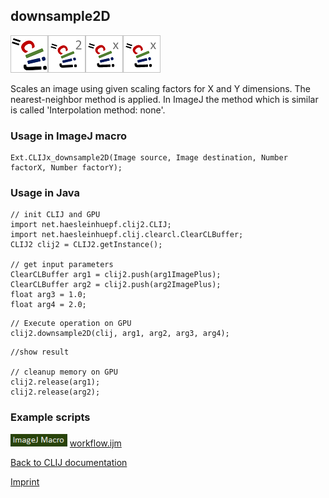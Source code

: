 ## downsample2D
![Image](images/mini_clij1_logo.png)![Image](images/mini_clij2_logo.png)![Image](images/mini_clijx_logo.png)![Image](images/mini_clijx_logo.png)

Scales an image using given scaling factors for X and Y dimensions. The nearest-neighbor method
is applied. In ImageJ the method which is similar is called 'Interpolation method: none'.

### Usage in ImageJ macro
```
Ext.CLIJx_downsample2D(Image source, Image destination, Number factorX, Number factorY);
```


### Usage in Java
```
// init CLIJ and GPU
import net.haesleinhuepf.clij2.CLIJ;
import net.haesleinhuepf.clij.clearcl.ClearCLBuffer;
CLIJ2 clij2 = CLIJ2.getInstance();

// get input parameters
ClearCLBuffer arg1 = clij2.push(arg1ImagePlus);
ClearCLBuffer arg2 = clij2.push(arg2ImagePlus);
float arg3 = 1.0;
float arg4 = 2.0;
```

```
// Execute operation on GPU
clij2.downsample2D(clij, arg1, arg2, arg3, arg4);
```

```
//show result

// cleanup memory on GPU
clij2.release(arg1);
clij2.release(arg2);
```




### Example scripts
<a href="https://github.com/clij/clij-advanced-filters/blob/master/src/main/macro/"><img src="images/language_macro.png" height="20"/></a> [workflow.ijm](https://github.com/clij/clij-advanced-filters/blob/master/src/main/macro/workflow.ijm)  


[Back to CLIJ documentation](https://clij.github.io/)

[Imprint](https://clij.github.io/imprint)
